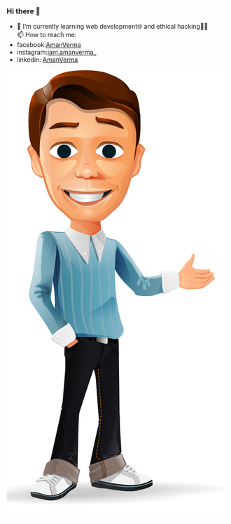 ### Hi there 👋

<!--
**AmanVerma18/AmanVerma18** is a ✨ _special_ ✨ repository because its `README.md` (this file) appears on your GitHub profile.

Here are some ideas to get you started:

- 🔭 I’m currently working on ...
- 🌱 I’m currently learning ...
- 👯 I’m looking to collaborate on ...
- 🤔 I’m looking for help with ...
- 💬 Ask me about ...
- 📫 How to reach me: ...
- 😄 Pronouns: ...
- ⚡ Fun fact: ...
-->

- 🌱 I’m currently learning web development🌐 and ethical hacking👨‍💻<br>
📫 How to reach me:
- facebook:<a href="https://www.facebook.com/profile.php?id=100007365434034">AmanVerma</a>
- instagram:<a href="https://www.instagram.com/iam.amanverma_">iam.amanverma_</a>
- linkedin: <a href="https://www.linkedin.com/in/aman-verma-2364831b0">AmanVerma</a>
<img src="animation-png-animation-png-hd-png-image-1008.png" align="left">
